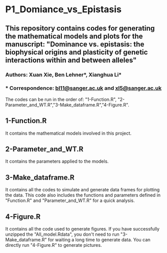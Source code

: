 # P1_Domiance_vs_Epistasis
## This repository contains codes for generating the mathematical models and plots for the manuscript: "Dominance vs. epistasis: the biophysical origins and plasticity of genetic interactions within and between alleles"

### Authors: Xuan Xie, Ben Lehner*, Xianghua Li* 
### * Correspondence: bl11@sanger.ac.uk and xl5@sanger.ac.uk

The codes can be run in the order of: "1-Function.R", "2-Parameter_and_WT.R","3-Make_dataframe.R","4-Figure.R".
## 1-Function.R 
It contains the mathematical models involved in this project.

## 2-Parameter_and_WT.R
It contains the parameters applied to the models.

## 3-Make_dataframe.R
It contains all the codes to simulate and generate data frames for plotting the data. This code also includes the functions and parameters defined in "Function.R" and "Parameter_and_WT.R" for a quick analysis. 

## 4-Figure.R
It contains all the code used to generate figures. If you have successfully unzipped the "All_model.Rdata", you don't need to run "3-Make_dataframe.R" for waiting a long time to generate data. You can directly run "4-Figure.R" to generate pictures.



